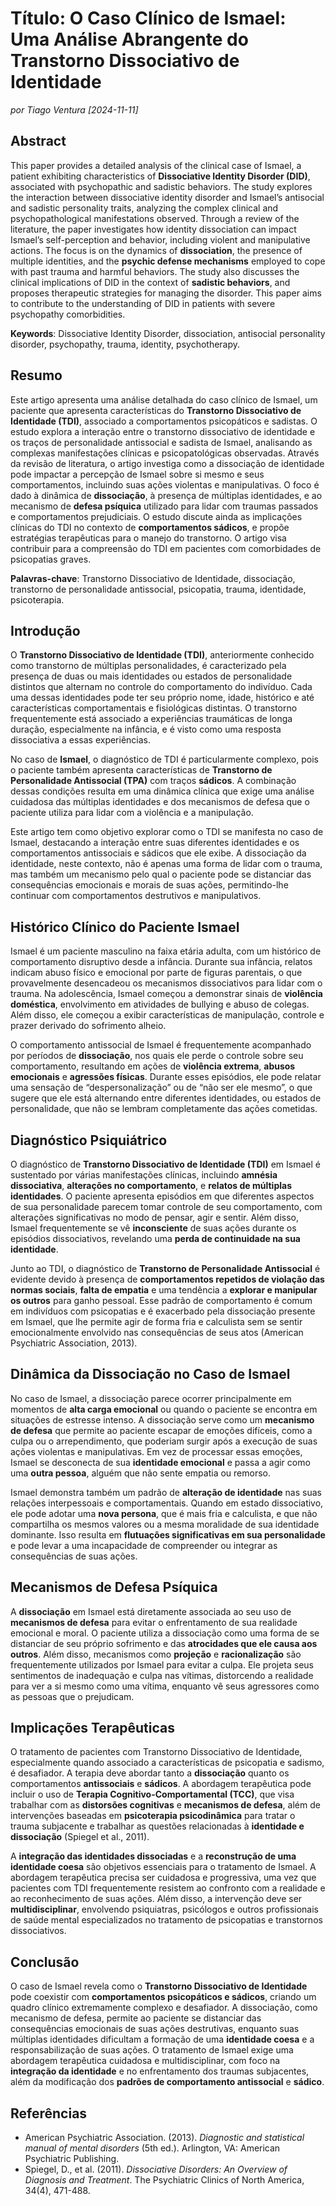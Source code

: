 # **Título: O Caso Clínico de Ismael: Uma Análise Abrangente do Transtorno Dissociativo de Identidade**

_por Tiago Ventura [2024-11-11]_


## **Abstract**

This paper provides a detailed analysis of the clinical case of Ismael, a patient exhibiting characteristics of **Dissociative Identity Disorder (DID)**, associated with psychopathic and sadistic behaviors. The study explores the interaction between dissociative identity disorder and Ismael’s antisocial and sadistic personality traits, analyzing the complex clinical and psychopathological manifestations observed. Through a review of the literature, the paper investigates how identity dissociation can impact Ismael’s self-perception and behavior, including violent and manipulative actions. The focus is on the dynamics of **dissociation**, the presence of multiple identities, and the **psychic defense mechanisms** employed to cope with past trauma and harmful behaviors. The study also discusses the clinical implications of DID in the context of **sadistic behaviors**, and proposes therapeutic strategies for managing the disorder. This paper aims to contribute to the understanding of DID in patients with severe psychopathy comorbidities.

**Keywords**: Dissociative Identity Disorder, dissociation, antisocial personality disorder, psychopathy, trauma, identity, psychotherapy.


## **Resumo**

Este artigo apresenta uma análise detalhada do caso clínico de Ismael, um paciente que apresenta características do **Transtorno Dissociativo de Identidade (TDI)**, associado a comportamentos psicopáticos e sadistas. O estudo explora a interação entre o transtorno dissociativo de identidade e os traços de personalidade antissocial e sadista de Ismael, analisando as complexas manifestações clínicas e psicopatológicas observadas. Através da revisão de literatura, o artigo investiga como a dissociação de identidade pode impactar a percepção de Ismael sobre si mesmo e seus comportamentos, incluindo suas ações violentas e manipulativas. O foco é dado à dinâmica de **dissociação**, à presença de múltiplas identidades, e ao mecanismo de **defesa psíquica** utilizado para lidar com traumas passados e comportamentos prejudiciais. O estudo discute ainda as implicações clínicas do TDI no contexto de **comportamentos sádicos**, e propõe estratégias terapêuticas para o manejo do transtorno. O artigo visa contribuir para a compreensão do TDI em pacientes com comorbidades de psicopatias graves.

**Palavras-chave**: Transtorno Dissociativo de Identidade, dissociação, transtorno de personalidade antissocial, psicopatia, trauma, identidade, psicoterapia.

## **Introdução**

O **Transtorno Dissociativo de Identidade (TDI)**, anteriormente conhecido como transtorno de múltiplas personalidades, é caracterizado pela presença de duas ou mais identidades ou estados de personalidade distintos que alternam no controle do comportamento do indivíduo. Cada uma dessas identidades pode ter seu próprio nome, idade, histórico e até características comportamentais e fisiológicas distintas. O transtorno frequentemente está associado a experiências traumáticas de longa duração, especialmente na infância, e é visto como uma resposta dissociativa a essas experiências.

No caso de **Ismael**, o diagnóstico de TDI é particularmente complexo, pois o paciente também apresenta características de **Transtorno de Personalidade Antissocial (TPA)** com traços **sádicos**. A combinação dessas condições resulta em uma dinâmica clínica que exige uma análise cuidadosa das múltiplas identidades e dos mecanismos de defesa que o paciente utiliza para lidar com a violência e a manipulação.

Este artigo tem como objetivo explorar como o TDI se manifesta no caso de Ismael, destacando a interação entre suas diferentes identidades e os comportamentos antissociais e sádicos que ele exibe. A dissociação da identidade, neste contexto, não é apenas uma forma de lidar com o trauma, mas também um mecanismo pelo qual o paciente pode se distanciar das consequências emocionais e morais de suas ações, permitindo-lhe continuar com comportamentos destrutivos e manipulativos.

## **Histórico Clínico do Paciente Ismael**

Ismael é um paciente masculino na faixa etária adulta, com um histórico de comportamento disruptivo desde a infância. Durante sua infância, relatos indicam abuso físico e emocional por parte de figuras parentais, o que provavelmente desencadeou os mecanismos dissociativos para lidar com o trauma. Na adolescência, Ismael começou a demonstrar sinais de **violência doméstica**, envolvimento em atividades de bullying e abuso de colegas. Além disso, ele começou a exibir características de manipulação, controle e prazer derivado do sofrimento alheio.

O comportamento antissocial de Ismael é frequentemente acompanhado por períodos de **dissociação**, nos quais ele perde o controle sobre seu comportamento, resultando em ações de **violência extrema**, **abusos emocionais** e **agressões físicas**. Durante esses episódios, ele pode relatar uma sensação de “despersonalização” ou de “não ser ele mesmo”, o que sugere que ele está alternando entre diferentes identidades, ou estados de personalidade, que não se lembram completamente das ações cometidas.

## **Diagnóstico Psiquiátrico**

O diagnóstico de **Transtorno Dissociativo de Identidade (TDI)** em Ismael é sustentado por várias manifestações clínicas, incluindo **amnésia dissociativa**, **alterações no comportamento**, e **relatos de múltiplas identidades**. O paciente apresenta episódios em que diferentes aspectos de sua personalidade parecem tomar controle de seu comportamento, com alterações significativas no modo de pensar, agir e sentir. Além disso, Ismael frequentemente se vê **inconsciente** de suas ações durante os episódios dissociativos, revelando uma **perda de continuidade na sua identidade**.

Junto ao TDI, o diagnóstico de **Transtorno de Personalidade Antissocial** é evidente devido à presença de **comportamentos repetidos de violação das normas sociais**, **falta de empatia** e uma tendência a **explorar e manipular os outros** para ganho pessoal. Esse padrão de comportamento é comum em indivíduos com psicopatias e é exacerbado pela dissociação presente em Ismael, que lhe permite agir de forma fria e calculista sem se sentir emocionalmente envolvido nas consequências de seus atos (American Psychiatric Association, 2013).

## **Dinâmica da Dissociação no Caso de Ismael**

No caso de Ismael, a dissociação parece ocorrer principalmente em momentos de **alta carga emocional** ou quando o paciente se encontra em situações de estresse intenso. A dissociação serve como um **mecanismo de defesa** que permite ao paciente escapar de emoções difíceis, como a culpa ou o arrependimento, que poderiam surgir após a execução de suas ações violentas e manipulativas. Em vez de processar essas emoções, Ismael se desconecta de sua **identidade emocional** e passa a agir como uma **outra pessoa**, alguém que não sente empatia ou remorso.

Ismael demonstra também um padrão de **alteração de identidade** nas suas relações interpessoais e comportamentais. Quando em estado dissociativo, ele pode adotar uma **nova persona**, que é mais fria e calculista, e que não compartilha os mesmos valores ou a mesma moralidade de sua identidade dominante. Isso resulta em **flutuações significativas em sua personalidade** e pode levar a uma incapacidade de compreender ou integrar as consequências de suas ações.

## **Mecanismos de Defesa Psíquica**

A **dissociação** em Ismael está diretamente associada ao seu uso de **mecanismos de defesa** para evitar o enfrentamento de sua realidade emocional e moral. O paciente utiliza a dissociação como uma forma de se distanciar de seu próprio sofrimento e das **atrocidades que ele causa aos outros**. Além disso, mecanismos como **projeção** e **racionalização** são frequentemente utilizados por Ismael para evitar a culpa. Ele projeta seus sentimentos de inadequação e culpa nas vítimas, distorcendo a realidade para ver a si mesmo como uma vítima, enquanto vê seus agressores como as pessoas que o prejudicam.

## **Implicações Terapêuticas**

O tratamento de pacientes com Transtorno Dissociativo de Identidade, especialmente quando associado a características de psicopatia e sadismo, é desafiador. A terapia deve abordar tanto a **dissociação** quanto os comportamentos **antissociais** e **sádicos**. A abordagem terapêutica pode incluir o uso de **Terapia Cognitivo-Comportamental (TCC)**, que visa trabalhar com as **distorsões cognitivas** e **mecanismos de defesa**, além de intervenções baseadas em **psicoterapia psicodinâmica** para tratar o trauma subjacente e trabalhar as questões relacionadas à **identidade e dissociação** (Spiegel et al., 2011).

A **integração das identidades dissociadas** e a **reconstrução de uma identidade coesa** são objetivos essenciais para o tratamento de Ismael. A abordagem terapêutica precisa ser cuidadosa e progressiva, uma vez que pacientes com TDI frequentemente resistem ao confronto com a realidade e ao reconhecimento de suas ações. Além disso, a intervenção deve ser **multidisciplinar**, envolvendo psiquiatras, psicólogos e outros profissionais de saúde mental especializados no tratamento de psicopatias e transtornos dissociativos.

## **Conclusão**

O caso de Ismael revela como o **Transtorno Dissociativo de Identidade** pode coexistir com **comportamentos psicopáticos e sádicos**, criando um quadro clínico extremamente complexo e desafiador. A dissociação, como mecanismo de defesa, permite ao paciente se distanciar das consequências emocionais de suas ações destrutivas, enquanto suas múltiplas identidades dificultam a formação de uma **identidade coesa** e a responsabilização de suas ações. O tratamento de Ismael exige uma abordagem terapêutica cuidadosa e multidisciplinar, com foco na **integração da identidade** e no enfrentamento dos traumas subjacentes, além da modificação dos **padrões de comportamento antissocial** e **sádico**.

## **Referências**

- American Psychiatric Association. (2013). *Diagnostic and statistical manual of mental disorders* (5th ed.). Arlington, VA: American Psychiatric Publishing.
- Spiegel, D., et al. (2011). *Dissociative Disorders: An Overview of Diagnosis and Treatment*. The Psychiatric Clinics of North America, 34(4), 471-488. 


